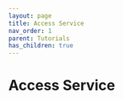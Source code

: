 ```yaml
---
layout: page
title: Access Service
nav_order: 1
parent: Tutorials
has_children: true
---
```


# Access Service
